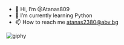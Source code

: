 - 👋 Hi, I’m @Atanas809
- 🌱 I’m currently learning Python
- 📫 How to reach me atanas2380@abv.bg

<!---
Atanas809/Atanas809 is a ✨ special ✨ repository because its `README.md` (this file) appears on your GitHub profile.
You can click the Preview link to take a look at your changes.
--->
![giphy](https://user-images.githubusercontent.com/102140383/159434378-45f9e2c1-83bc-4ee6-b702-3e4c80834a59.gif)
